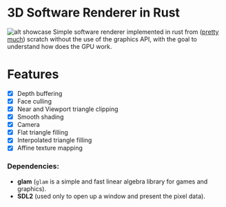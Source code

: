# 3D Software Renderer in Rust
![alt showcase](readme.gif)
Simple software renderer implemented in rust from ([pretty much](#Dependencies)) scratch without the use of the graphics API, with the goal to understand how does the GPU work.
# Features
- [x] Depth buffering
- [x] Face culling
- [x] Near and Viewport triangle clipping
- [x] Smooth shading
- [x] Camera
- [x] Flat triangle filling
- [x] Interpolated triangle filling
- [x] Affine texture mapping

### Dependencies:
* **glam** (`glam`  is a simple and fast linear algebra library for games and graphics).
* **SDL2** (used only to open up a window and present the pixel data).
